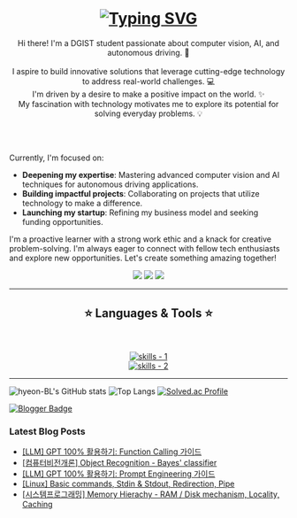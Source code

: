 <!-- introduction -->
<br />
<h1 align="center">
  <a href="https://git.io/typing-svg">
    <img src="https://readme-typing-svg.demolab.com?font=Inter&weight=800&size=35&pause=1000&color=4D05F7&center=true&width=435&lines=Hi+There!+%F0%9F%91%8B;Welcome+to+my+repo" alt="Typing SVG" />
  </a>
</h1>

<!-- about me -->
<p align="center">
  Hi there! I'm a DGIST student passionate about computer vision, AI, and autonomous driving. 🚗
  <br />
  <br />
   I aspire to build innovative solutions that leverage cutting-edge technology to address real-world challenges. 💻
  <br />
  I'm driven by a desire to make a positive impact on the world. ✨
  <br />
  My fascination with technology motivates me to explore its potential for solving everyday problems. 💡
  <br />
</p>

<br>
<br>

Currently, I'm focused on:

 - **Deepening my expertise**: Mastering advanced computer vision and AI techniques for autonomous driving applications.
 - **Building impactful projects**: Collaborating on projects that utilize technology to make a difference.
 - **Launching my startup**: Refining my business model and seeking funding opportunities.

I'm a proactive learner with a strong work ethic and a knack for creative problem-solving.  I'm always eager to connect with fellow tech enthusiasts and explore new opportunities. Let's create something amazing together!


<!-- social handles -->
<div align="center"> 
  <!-- instagram -->
  <a href="https://www.instagram.com/hyeon_dev/" target="_blank"><img src="https://img.shields.io/badge/insta-000000?style=for-the-badge&logo=instagram&logoColor=white" target="_blank"></a> 
  <!-- gmail -->
  <a href="mailto:lhbj1115@gmail.com"><img src="https://img.shields.io/badge/Gmail-000000?style=for-the-badge&logo=gmail&logoColor=white" target="_blank"></a>
  <!-- linkedin -->
  <a href="https://www.linkedin.com/in/hyeonjun-lee-5446542b6/" target="_blank"><img src="https://img.shields.io/badge/LinkedIn-000000?style=for-the-badge&logo=linkedin&logoColor=white" target="_blank"></a> 
</div>


<hr />
<!-- skills -->
<h2 align="center">⭐ Languages & Tools ⭐</h2>
<br />
<p align="center">
  <a href="https://skillicons.dev">
      <!-- first row -->
      <picture>
          <source media="(prefers-color-scheme: dark)" srcset="https://skillicons.dev/icons?i=c%2Ccpp%2Cpy%2Canaconda%2Cbash%2Cdart%2Cflutter%2Chtml%2Ccss%2Cjavascript&theme=dark" />
<source media="(prefers-color-scheme: light), (prefers-color-scheme: no-preference)" srcset="https://skillicons.dev/icons?i=c%2Ccpp%2Cpy%2Canaconda%2Cbash%2Cdart%2Cflutter%2Chtml%2Ccss%2Cjavascript&theme=light" />
          <img src="https://skillicons.dev/icons?i=c%2Ccpp%2Cpy%2Canaconda%2Cbash%2Cdart%2Cflutter%2Chtml%2Ccss%2Cjavascript&theme=light" alt="skills - 1" />
        </picture>
          <br />
          <!-- second row -->
          <picture>
            <source media="(prefers-color-scheme: dark)" srcset="https://skillicons.dev/icons?i=linux%2Cnetlify%2Cfigma%2Copencv%2Cdocker%2Cgit%2Cgithub%2Cros%2Cfirebase%2Ctensorflow%2Cvscode&theme=dark" />
            <source media="(prefers-color-scheme: light), (prefers-color-scheme: no-preference)" srcset="https://skillicons.dev/icons?i=linux%2Cnetlify%2Cfigma%2Copencv%2Cdocker%2Cgit%2Cgithub%2Cros%2Cfirebase%2Ctensorflow%2Cvscode&theme=light" />
            <img src="https://skillicons.dev/icons?i=linux%2Cnetlify%2Cfigma%2Copencv%2Cdocker%2Cgit%2Cgithub%2Cros%2Cfirebase%2Ctensorflow%2Cvscode&theme=light" alt="skills - 2" />
        </picture>

  </a>
</p>


<!-- git / solvedac -->
<hr />

![hyeon-BL's GitHub stats](https://github-readme-stats.vercel.app/api?username=hyeon-BL&show_icons=true&theme=radical)
![Top Langs](https://github-readme-stats.vercel.app/api/top-langs/?username=hyeon-BL&layout=compact&hide=Jupyter%20Notebook,CMake)
[![Solved.ac Profile](http://mazassumnida.wtf/api/generate_badge?boj=lhbj1115)](https://solved.ac/lhbj1115)


<!-- blog -->
[![Blogger Badge](https://img.shields.io/badge/Tech%20Blog-555263?style=flat&logoColor=white)](https://hyeondev.blogspot.com/)
### Latest Blog Posts

- [[LLM] GPT 100% 활용하기: Function Calling 가이드](https://hyeondev.blogspot.com/2025/05/llm-gpt-100-function-calling.html)
- [[컴퓨터비전개론] Object Recognition - Bayes' classifier](https://hyeondev.blogspot.com/2025/04/object-recognition-bayes-classifier.html)
- [[LLM] GPT 100% 활용하기: Prompt Engineering 가이드](https://hyeondev.blogspot.com/2025/04/llm-gpt-100-prompt-engineering.html)
- [[Linux] Basic commands, Stdin & Stdout, Redirection, Pipe](https://hyeondev.blogspot.com/2025/04/linux-basic-commands-stdin-stdout.html)
- [[시스템프로그래밍] Memory Hierachy - RAM / Disk mechanism, Locality, Caching](https://hyeondev.blogspot.com/2025/04/memory-hierachy-ram-disk-mechanism.html)

